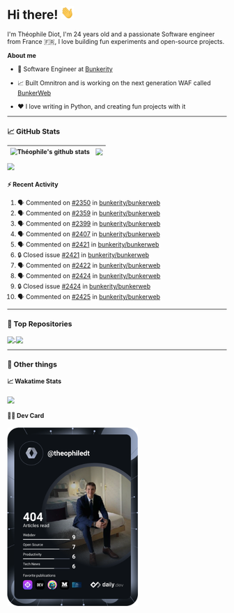 # Hi there! <img src="./wave.gif" width="30px" height="30px" />

I'm Théophile Diot, I'm 24 years old and a passionate Software engineer from France 🇫🇷, I love building fun experiments and open-source projects.

**About me**

- 💼 Software Engineer at [Bunkerity](https://www.bunkerity.com/)

- 📈 Built Omnitron and is working on the next generation WAF called [BunkerWeb](https://www.bunkerweb.io)

- ❤️ I love writing in Python, and creating fun projects with it

---

### 📈 GitHub Stats

| <img align="center" src="https://github-readme-stats.vercel.app/api?username=TheophileDiot&show_icons=true&include_all_commits=true&theme=algolia&hide_border=true&rank_icon=github" alt="Théophile's github stats" /> | <img align="center" src="https://github-readme-stats.vercel.app/api/top-langs/?username=TheophileDiot&layout=compact&theme=algolia&hide_border=true" /> |
| ---------------------------------------------------------------------------------------------------------------------------------------------------------------------------------------------------------------------- | ------------------------------------------------------------------------------------------------------------------------------------------------------- |

![](https://github-readme-activity-graph.vercel.app/graph?username=TheophileDiot&theme=tokyo-night)

#### :zap: Recent Activity

<!--START_SECTION:activity-->
1. 🗣 Commented on [#2350](https://github.com/bunkerity/bunkerweb/issues/2350#issuecomment-2999433083) in [bunkerity/bunkerweb](https://github.com/bunkerity/bunkerweb)
2. 🗣 Commented on [#2359](https://github.com/bunkerity/bunkerweb/issues/2359#issuecomment-2999425972) in [bunkerity/bunkerweb](https://github.com/bunkerity/bunkerweb)
3. 🗣 Commented on [#2399](https://github.com/bunkerity/bunkerweb/issues/2399#issuecomment-2999414059) in [bunkerity/bunkerweb](https://github.com/bunkerity/bunkerweb)
4. 🗣 Commented on [#2407](https://github.com/bunkerity/bunkerweb/issues/2407#issuecomment-2999408381) in [bunkerity/bunkerweb](https://github.com/bunkerity/bunkerweb)
5. 🗣 Commented on [#2421](https://github.com/bunkerity/bunkerweb/issues/2421#issuecomment-2999400410) in [bunkerity/bunkerweb](https://github.com/bunkerity/bunkerweb)
6. 🔒 Closed issue [#2421](https://github.com/bunkerity/bunkerweb/issues/2421) in [bunkerity/bunkerweb](https://github.com/bunkerity/bunkerweb)
7. 🗣 Commented on [#2422](https://github.com/bunkerity/bunkerweb/issues/2422#issuecomment-2999398730) in [bunkerity/bunkerweb](https://github.com/bunkerity/bunkerweb)
8. 🗣 Commented on [#2424](https://github.com/bunkerity/bunkerweb/issues/2424#issuecomment-2999397171) in [bunkerity/bunkerweb](https://github.com/bunkerity/bunkerweb)
9. 🔒 Closed issue [#2424](https://github.com/bunkerity/bunkerweb/issues/2424) in [bunkerity/bunkerweb](https://github.com/bunkerity/bunkerweb)
10. 🗣 Commented on [#2425](https://github.com/bunkerity/bunkerweb/issues/2425#issuecomment-2999393023) in [bunkerity/bunkerweb](https://github.com/bunkerity/bunkerweb)
<!--END_SECTION:activity-->

---

### 🔧 Top Repositories

<a href="https://github.com/bunkerity/bunkerweb">
  <img align="center" src="https://github-readme-stats.vercel.app/api/pin/?username=Bunkerity&repo=bunkerweb&theme=algolia" />
</a>
<a href="https://github.com/TheophileDiot/Omnitron">
  <img align="center" src="https://github-readme-stats.vercel.app/api/pin/?username=TheophileDiot&repo=Omnitron&theme=algolia" />
</a>

---

### 🎉 Other things

#### 📈 Wakatime Stats

<a href="https://wakatime.com/@theophile_bunkerity">
  <img align="center" src="https://github-readme-stats.vercel.app/api/wakatime?username=3aa5ce41-c253-43d9-8441-a721e446a45f&layout=compact&theme=algolia" />
</a>

#### 👨‍💻 Dev Card

<a href="https://app.daily.dev/TheophileDt">
  <img src="./devcard.svg" width="300" alt="Théophile Diot's Dev Card"/>
</a>
